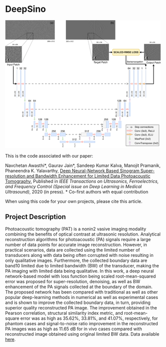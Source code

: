 # DeepSino

![ Architecture ]( ./Sample%20Images/Fig-1.png )

This is the code associated with our paper:

Navchetan Awasthi\*, Gaurav Jain\*, Sandeep Kumar Kalva, Manojit Pramanik, Phaneendra K. Yalavarthy, [Deep Neural-Network Based Sinogram Super-resolution and Bandwidth Enhancement for Limited Data Photoacoustic Tomography](https://doi.org/10.1109/TUFFC.2020.2977210), Published in _IEEE Transactions on Ultrasonics, Ferroelectrics, and Frequency Control (Special issue on Deep Learning in Medical Ultrasound)_, 2020 (in press). \* Co-first authors wth equal contribution

When using this code for your own projects, please cite this article.

## Project Description

Photoacoustic tomography (PAT) is a nonin2 vasive imaging modality combining the benefits of optical contrast at ultrasonic resolution. Analytical reconstruction algorithms for photoacoustic (PA) signals require a large number of data points for accurate image reconstruction. However, in practical scenarios, data are collected using the limited number of transducers along with data being often corrupted with noise resulting in only qualitative images. Furthermore, the collected boundary data are band10 limited due to limited bandwidth (BW) of the transducer, making the PA imaging with limited data being qualitative. In this work, a deep neural network-based model with loss function being scaled root-mean-squared error was proposed for super-resolution, denoising, as well as BW enhancement of the PA signals collected at the boundary of the domain. The proposed network has been compared with traditional as well as other popular deep-learning methods in numerical as well as experimental cases and is shown to improve the collected boundary data, in turn, providing superior quality reconstructed PA image. The improvement obtained in the Pearson correlation, structural similarity index metric, and root-mean-square error was as high as 35.62%, 33.81%, and 41.07%, respectively, for phantom cases and signal-to-noise ratio improvement in the reconstructed PA images was as high as 11.65 dB for in vivo cases compared with reconstructed image obtained using original limited BW data. Data available [here](https://sites.google.com/site/sercmig/home/dnnpat).


